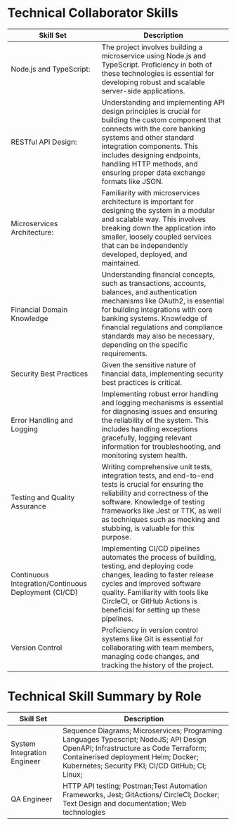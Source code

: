 # Technical Collaborator Skills
|Skill Set | Description |
|-- |-- |
|Node.js and TypeScript:| The project involves building a microservice using Node.js and TypeScript. Proficiency in both of these technologies is essential for developing robust and scalable server-side applications.|
|RESTful API Design:| Understanding and implementing API design principles is crucial for building the custom component that connects with the core banking systems and other standard integration components. This includes designing endpoints, handling HTTP methods, and ensuring proper data exchange formats like JSON.|
| Microservices Architecture:| Familiarity with microservices architecture is important for designing the system in a modular and scalable way. This involves breaking down the application into smaller, loosely coupled services that can be independently developed, deployed, and maintained. |
|Financial Domain Knowledge | Understanding financial concepts, such as transactions, accounts, balances, and authentication mechanisms like OAuth2, is essential for building integrations with core banking systems. Knowledge of financial regulations and compliance standards may also be necessary, depending on the specific requirements. |
| Security Best Practices | Given the sensitive nature of financial data, implementing security best practices is critical.|
|Error Handling and Logging | Implementing robust error handling and logging mechanisms is essential for diagnosing issues and ensuring the reliability of the system. This includes handling exceptions gracefully, logging relevant information for troubleshooting, and monitoring system health.| 
| Testing and Quality Assurance | Writing comprehensive unit tests, integration tests, and end-to-end tests is crucial for ensuring the reliability and correctness of the software. Knowledge of testing frameworks like Jest or TTK, as well as techniques such as mocking and stubbing, is valuable for this purpose. |
| Continuous Integration/Continuous Deployment (CI/CD) | Implementing CI/CD pipelines automates the process of building, testing, and deploying code changes, leading to faster release cycles and improved software quality. Familiarity with tools like CircleCI, or GitHub Actions is beneficial for setting up these pipelines. | 
| Version Control | Proficiency in version control systems like Git is essential for collaborating with team members, managing code changes, and tracking the history of the project. | 


# Technical Skill Summary by Role 
|Skill Set | Description |
|-- |-- |
| System Integration Engineer | Sequence Diagrams; Microservices; Programing Languages Typescript; NodeJS; API Design OpenAPI; Infrastructure as Code Terraform; Containerised deployment Helm; Docker; Kubernetes; Security PKI; CI/CD GitHub; CI; Linux; | 
| QA Engineer | HTTP API testing; Postman;Test Automation Frameworks, Jest; GitActions/ CircleCI; Docker; Text Design and documentation; Web technologies| 

